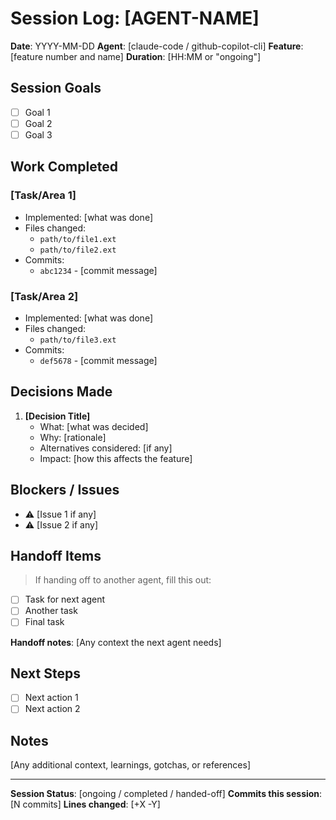 # Session Log: [AGENT-NAME]

**Date**: YYYY-MM-DD
**Agent**: [claude-code / github-copilot-cli]
**Feature**: [feature number and name]
**Duration**: [HH:MM or "ongoing"]

## Session Goals

- [ ] Goal 1
- [ ] Goal 2
- [ ] Goal 3

## Work Completed

### [Task/Area 1]
- Implemented: [what was done]
- Files changed:
  - `path/to/file1.ext`
  - `path/to/file2.ext`
- Commits:
  - `abc1234` - [commit message]

### [Task/Area 2]
- Implemented: [what was done]
- Files changed:
  - `path/to/file3.ext`
- Commits:
  - `def5678` - [commit message]

## Decisions Made

1. **[Decision Title]**
   - What: [what was decided]
   - Why: [rationale]
   - Alternatives considered: [if any]
   - Impact: [how this affects the feature]

## Blockers / Issues

- ⚠ [Issue 1 if any]
- ⚠ [Issue 2 if any]

## Handoff Items

> If handing off to another agent, fill this out:

- [ ] Task for next agent
- [ ] Another task
- [ ] Final task

**Handoff notes**:
[Any context the next agent needs]

## Next Steps

- [ ] Next action 1
- [ ] Next action 2

## Notes

[Any additional context, learnings, gotchas, or references]

---

**Session Status**: [ongoing / completed / handed-off]
**Commits this session**: [N commits]
**Lines changed**: [+X -Y]
